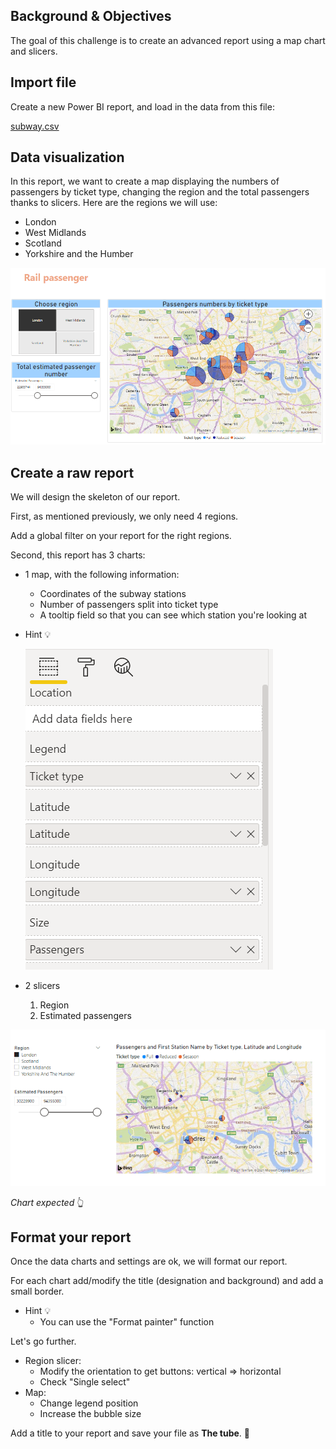 ## Background & Objectives

The goal of this challenge is to create an advanced report using a map chart and slicers.

## Import file

Create a new Power BI report, and load in the data from this file:

[subway.csv](assets/subway.csv)

## Data visualization

In this report, we want to create a map displaying the numbers of passengers by ticket type, changing the region and the total passengers thanks to slicers. Here are the regions we will use:

- London
- West Midlands
- Scotland
- Yorkshire and the Humber

![assets/Untitled.png](assets/Untitled.png)

## Create a raw report

We will design the skeleton of our report.

First, as mentioned previously, we only need 4 regions. 

Add a global filter on your report for the right regions.

Second, this report has 3 charts:

- 1 map, with the following information:
    - Coordinates of the subway stations
    - Number of passengers split into ticket type
    - A tooltip field so that you can see which station you're looking at
- Hint 💡

    ![assets/Untitled%201.png](assets/Untitled%201.png)

- 2 slicers
    1. Region
    2. Estimated passengers

![assets/Untitled%202.png](assets/Untitled%202.png)

*Chart expected* 👆

## Format your report

Once the data charts and settings are ok, we will format our report.

For each chart add/modify the title (designation and background) and add a small border.

- Hint 💡
    - You can use the "Format painter" function

Let's go further.

- Region slicer:
    - Modify the orientation to get buttons: vertical ⇒ horizontal
    - Check "Single select"
- Map:
    - Change legend position
    - Increase the bubble size

Add a title to your report and save your file as **The tube**. 💾